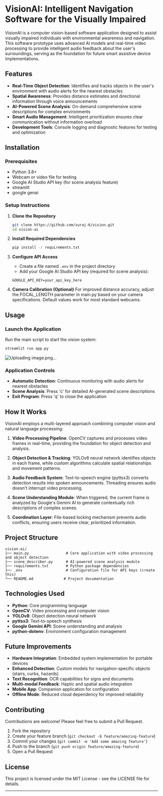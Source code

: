 # VisionAI: Intelligent Navigation Software for the Visually Impaired

VisionAI is a computer vision-based software application designed to assist visually impaired individuals with environmental awareness and navigation. This software prototype uses advanced AI models and real-time video processing to provide intelligent audio feedback about the user's surroundings, serving as the foundation for future smart assistive device implementations.

## Features

- **Real-Time Object Detection**: Identifies and tracks objects in the user's environment with audio alerts for the nearest obstacles
- **Spatial Awareness**: Provides distance estimates and directional information through voice announcements
- **AI-Powered Scene Analysis**: On-demand comprehensive scene descriptions for complex environments
- **Smart Audio Management**: Intelligent prioritization ensures clear communication without information overload
- **Development Tools**: Console logging and diagnostic features for testing and optimization

## Installation

### Prerequisites
- Python 3.8+
- Webcam or video file for testing
- Google AI Studio API key (for scene analysis feature)
- streamlit
- google genai

### Setup Instructions

1. **Clone the Repository**
   ```bash
   git clone https://github.com/suraj-6/vision.git
   cd vision-ai
   ```

2. **Install Required Dependencies**
   ```bash
   pip install -r requirements.txt
   ```

3. **Configure API Access**
   - Create a file named `.env` in the project directory
   - Add your Google AI Studio API key (required for scene analysis):
   ```
   GOOGLE_API_KEY=your_api_key_here
   ```

4. **Camera Calibration (Optional)**
   For improved distance accuracy, adjust the FOCAL_LENGTH parameter in main.py based on your camera specifications. Default values work for most standard webcams.

## Usage

### Launch the Application
Run the main script to start the vision system:
```bash
streamlit run app.py
```
![Uploading image.png…]()

### Application Controls
- **Automatic Detection**: Continuous monitoring with audio alerts for nearest obstacles
- **Scene Analysis**: Press 'c' for detailed AI-generated scene descriptions  
- **Exit Program**: Press 'q' to close the application

## How It Works

VisionAI employs a multi-layered approach combining computer vision and natural language processing:

1. **Video Processing Pipeline**: OpenCV captures and processes video frames in real-time, providing the foundation for object detection and analysis.

2. **Object Detection & Tracking**: YOLOv8 neural network identifies objects in each frame, while custom algorithms calculate spatial relationships and movement patterns.

3. **Audio Feedback System**: Text-to-speech engine (pyttsx3) converts detection results into spoken announcements. Threading ensures audio doesn't interrupt video processing.

4. **Scene Understanding Module**: When triggered, the current frame is analyzed by Google's Gemini AI to generate contextually rich descriptions of complex scenes.

5. **Coordination Layer**: File-based locking mechanism prevents audio conflicts, ensuring users receive clear, prioritized information.

## Project Structure

```
vision-ai/
├── main.py                 # Core application with video processing and object detection
├── scene_describer.py      # AI-powered scene analysis module
├── requirements.txt        # Python package dependencies
├── .env                    # Configuration file for API keys (create this)
└── README.md              # Project documentation
```

## Technologies Used

- **Python**: Core programming language
- **OpenCV**: Video processing and computer vision
- **YOLOv8**: Object detection neural network
- **pyttsx3**: Text-to-speech synthesis
- **Google Gemini API**: Scene understanding and analysis
- **python-dotenv**: Environment configuration management


## Future Improvements

- **Hardware Integration**: Embedded system implementation for portable devices
- **Enhanced Detection**: Custom models for navigation-specific objects (stairs, curbs, hazards)
- **Text Recognition**: OCR capabilities for signs and documents
- **Multi-modal Feedback**: Haptic and spatial audio integration
- **Mobile App**: Companion application for configuration
- **Offline Mode**: Reduced cloud dependency for improved reliability

## Contributing

Contributions are welcome! Please feel free to submit a Pull Request.

1. Fork the repository
2. Create your feature branch (`git checkout -b feature/amazing-feature`)
3. Commit your changes (`git commit -m 'Add some amazing feature'`)
4. Push to the branch (`git push origin feature/amazing-feature`)
5. Open a Pull Request

## License

This project is licensed under the MIT License - see the LICENSE file for details.

---


